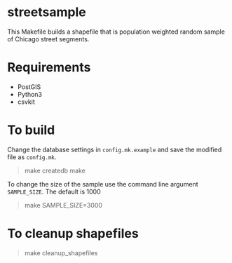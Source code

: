 # streetsample
This Makefile builds a shapefile that is population weighted random sample of Chicago street segments.

# Requirements
- PostGIS
- Python3
- csvkit

# To build
Change the database settings in `config.mk.example` and save the modified file as `config.mk`.

> make createdb
> make 

To change the size of the sample use the command line argument `SAMPLE_SIZE`. The default is 1000
> make SAMPLE_SIZE=3000

# To cleanup shapefiles
> make cleanup_shapefiles

